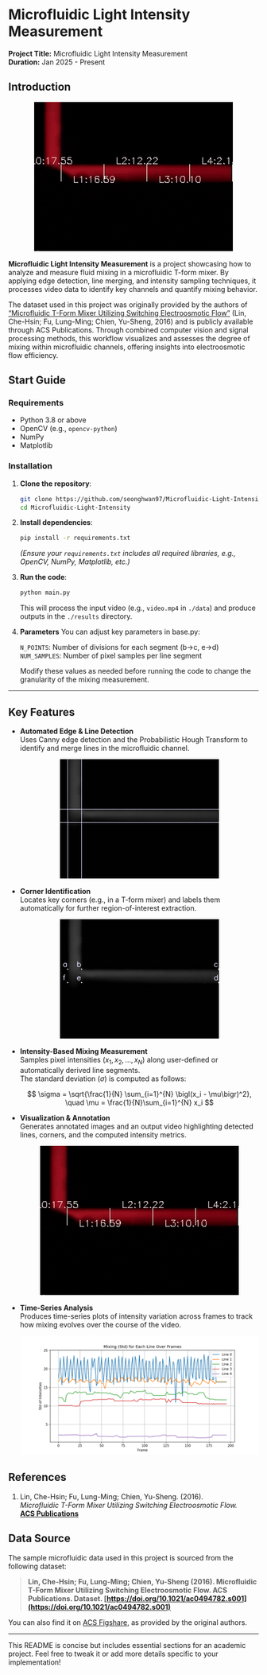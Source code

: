 # Microfluidic Light Intensity Measurement

**Project Title:** Microfluidic Light Intensity Measurement  
**Duration:** Jan 2025 - Present  

## Introduction
<p align="center">
  <img src="./output.gif" alt="Output Animation" />
</p>

**Microfluidic Light Intensity Measurement** is a project showcasing how to analyze and measure fluid mixing in a microfluidic T-form mixer. By applying edge detection, line merging, and intensity sampling techniques, it processes video data to identify key channels and quantify mixing behavior.

The dataset used in this project was originally provided by the authors of [“Microfluidic T-Form Mixer Utilizing Switching Electroosmotic Flow”](https://doi.org/10.1021/ac0494782.s001) (Lin, Che-Hsin; Fu, Lung-Ming; Chien, Yu-Sheng, 2016) and is publicly available through ACS Publications. Through combined computer vision and signal processing methods, this workflow visualizes and assesses the degree of mixing within microfluidic channels, offering insights into electroosmotic flow efficiency.

## Start Guide

### Requirements
- Python 3.8 or above  
- OpenCV (e.g., `opencv-python`)  
- NumPy  
- Matplotlib  

### Installation
1. **Clone the repository**:
    ```bash
    git clone https://github.com/seonghwan97/Microfluidic-Light-Intensity-Analysis.git
    cd Microfluidic-Light-Intensity
    ```

2. **Install dependencies**:
    ```bash
    pip install -r requirements.txt
    ```
    *(Ensure your `requirements.txt` includes all required libraries, e.g., OpenCV, NumPy, Matplotlib, etc.)*

3. **Run the code**:
    ```bash
    python main.py
    ```
    This will process the input video (e.g., `video.mp4` in `./data`) and produce outputs in the `./results` directory.

4. **Parameters**
    You can adjust key parameters in base.py:

    ```N_POINTS```: Number of divisions for each segment (b->c, e->d)  
    ```NUM_SAMPLES```: Number of pixel samples per line segment  

    Modify these values as needed before running the code to change the granularity of the mixing measurement.

---

## Key Features
- **Automated Edge & Line Detection**  
  Uses Canny edge detection and the Probabilistic Hough Transform to identify and merge lines in the microfluidic channel.  
  <p align="center">
  <img src="./results/5.merged_lines.png" alt="Merged Lines" />
</p> 

- **Corner Identification**  
  Locates key corners (e.g., in a T-form mixer) and labels them automatically for further region-of-interest extraction.  
  <p align="center">
  <img src="./results/6.labeled_corners.png" alt="Merged Lines" />
</p>  

- **Intensity-Based Mixing Measurement**  
  Samples pixel intensities $({x_1, x_2, \dots, x_N})$ along user-defined or automatically derived line segments.  
  The standard deviation $(\sigma)$ is computed as follows:

  $$
  \sigma = \sqrt{\frac{1}{N} \sum_{i=1}^{N} \bigl(x_i - \mu\bigr)^2}, 
  \quad 
  \mu = \frac{1}{N}\sum_{i=1}^{N} x_i
  $$

- **Visualization & Annotation**  
  Generates annotated images and an output video highlighting detected lines, corners, and the computed intensity metrics.  
  <p align="center">
  <img src="./output.gif" alt="Output Animation" />
</p>

- **Time-Series Analysis**  
  Produces time-series plots of intensity variation across frames to track how mixing evolves over the course of the video.
  <p align="center">
  <img src="./results/7.mixing_plot.png" alt="Merged Lines" />
</p>  

## References

1. Lin, Che-Hsin; Fu, Lung-Ming; Chien, Yu-Sheng. (2016).  
   _Microfluidic T-Form Mixer Utilizing Switching Electroosmotic Flow._  
   [**ACS Publications**](https://doi.org/10.1021/ac0494782.s001)

## Data Source
The sample microfluidic data used in this project is sourced from the following dataset:

> **Lin, Che-Hsin; Fu, Lung-Ming; Chien, Yu-Sheng (2016). Microfluidic T-Form Mixer Utilizing Switching Electroosmotic Flow. ACS Publications. Dataset. [https://doi.org/10.1021/ac0494782.s001](https://doi.org/10.1021/ac0494782.s001)**

You can also find it on [ACS Figshare](https://acs.figshare.com/articles/dataset/Microfluidic_T_Form_Mixer_Utilizing_Switching_Electroosmotic_Flow/3325171?file=5163955), as provided by the original authors. 

---

This README is concise but includes essential sections for an academic project. Feel free to tweak it or add more details specific to your implementation!